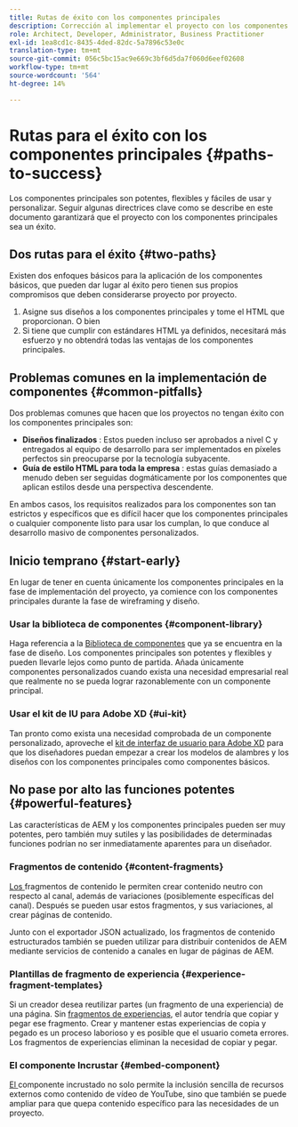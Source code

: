 ```yaml
---
title: Rutas de éxito con los componentes principales
description: Corrección al implementar el proyecto con los componentes principales
role: Architect, Developer, Administrator, Business Practitioner
exl-id: 1ea8cd1c-8435-4ded-82dc-5a7896c53e0c
translation-type: tm+mt
source-git-commit: 056c5bc15ac9e669c3bf6d5da7f060d6eef02608
workflow-type: tm+mt
source-wordcount: '564'
ht-degree: 14%

---
```


# Rutas para el éxito con los componentes principales {#paths-to-success}

Los componentes principales son potentes, flexibles y fáciles de usar y personalizar. Seguir algunas directrices clave como se describe en este documento garantizará que el proyecto con los componentes principales sea un éxito.

## Dos rutas para el éxito {#two-paths}

Existen dos enfoques básicos para la aplicación de los componentes básicos, que pueden dar lugar al éxito pero tienen sus propios compromisos que deben considerarse proyecto por proyecto.

1. Asigne sus diseños a los componentes principales y tome el HTML que proporcionan. O bien
1. Si tiene que cumplir con estándares HTML ya definidos, necesitará más esfuerzo y no obtendrá todas las ventajas de los componentes principales.

## Problemas comunes en la implementación de componentes {#common-pitfalls}

Dos problemas comunes que hacen que los proyectos no tengan éxito con los componentes principales son:

* **Diseños finalizados** : Estos pueden incluso ser aprobados a nivel C y entregados al equipo de desarrollo para ser implementados en píxeles perfectos sin preocuparse por la tecnología subyacente.
* **Guía de estilo HTML para toda la empresa** : estas guías demasiado a menudo deben ser seguidas dogmáticamente por los componentes que aplican estilos desde una perspectiva descendente.

En ambos casos, los requisitos realizados para los componentes son tan estrictos y específicos que es difícil hacer que los componentes principales o cualquier componente listo para usar los cumplan, lo que conduce al desarrollo masivo de componentes personalizados.

## Inicio temprano {#start-early}

En lugar de tener en cuenta únicamente los componentes principales en la fase de implementación del proyecto, ya comience con los componentes principales durante la fase de wireframing y diseño.

### Usar la biblioteca de componentes {#component-library}

Haga referencia a la [Biblioteca de componentes](https://adobe.com/go/aem_cmp_library) que ya se encuentra en la fase de diseño. Los componentes principales son potentes y flexibles y pueden llevarle lejos como punto de partida. Añada únicamente componentes personalizados cuando exista una necesidad empresarial real que realmente no se pueda lograr razonablemente con un componente principal.

### Usar el kit de IU para Adobe XD {#ui-kit}

Tan pronto como exista una necesidad comprobada de un componente personalizado, aproveche el [kit de interfaz de usuario para Adobe XD](https://experienceleague.adobe.com/docs/experience-manager-learn/assets/AEM-CoreComponents-UI-Kit.xd) para que los diseñadores puedan empezar a crear los modelos de alambres y los diseños con los componentes principales como componentes básicos.

## No pase por alto las funciones potentes {#powerful-features}

Las características de AEM y los componentes principales pueden ser muy potentes, pero también muy sutiles y las posibilidades de determinadas funciones podrían no ser inmediatamente aparentes para un diseñador.

### Fragmentos de contenido {#content-fragments}

[Los ](https://docs.adobe.com/content/help/en/experience-manager-cloud-service/sites/authoring/fundamentals/content-fragments.html) fragmentos de contenido le permiten crear contenido neutro con respecto al canal, además de variaciones (posiblemente específicas del canal). Después se pueden usar estos fragmentos, y sus variaciones, al crear páginas de contenido.

Junto con el exportador JSON actualizado, los fragmentos de contenido estructurados también se pueden utilizar para distribuir contenidos de AEM mediante servicios de contenido a canales en lugar de páginas de AEM.

### Plantillas de fragmento de experiencia {#experience-fragment-templates}

Si un creador desea reutilizar partes (un fragmento de una experiencia) de una página. Sin [fragmentos de experiencias,](https://docs.adobe.com/content/help/en/experience-manager-cloud-service/sites/authoring/fundamentals/experience-fragments.html) el autor tendría que copiar y pegar ese fragmento. Crear y mantener estas experiencias de copia y pegado es un proceso laborioso y es posible que el usuario cometa errores. Los fragmentos de experiencias eliminan la necesidad de copiar y pegar.

### El componente Incrustar {#embed-component}

[El ](/help/components/embed.md) componente incrustado no solo permite la inclusión sencilla de recursos externos como contenido de vídeo de YouTube, sino que también se puede ampliar para que quepa contenido específico para las necesidades de un proyecto.
